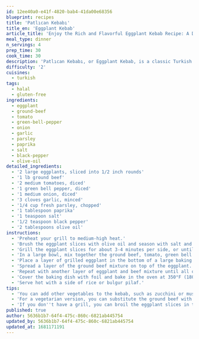 ```yaml
---
id: 12ee40a0-e41f-4820-bab4-41da00e68356
blueprint: recipes
title: 'Patlıcan Kebabı'
title_en: 'Eggplant Kebab'
article_title: 'Enjoy the Rich and Flavorful Eggplant Kebab Recipe: A Delicious Turkish Dish'
meal_type: dinner
n_servings: 4
prep_time: 30
cook_time: 30
description: 'Patlıcan Kebabı, or Eggplant Kebab, is a classic Turkish dish that is known for its rich, smoky flavor. This recipe features eggplant slices that are grilled until they are tender and slightly charred, then topped with a mixture of ground beef, tomato, and peppers. The dish is then baked in the oven until the meat is cooked through and the flavors have melded together. This recipe serves four people and takes approximately 60 minutes to prepare and cook.'
difficulty: '2'
cuisines:
  - turkish
tags:
  - halal
  - gluten-free
ingredients:
  - eggplant
  - ground-beef
  - tomato
  - green-bell-pepper
  - onion
  - garlic
  - parsley
  - paprika
  - salt
  - black-pepper
  - olive-oil
detailed_ingredients:
  - '2 large eggplants, sliced into 1/2 inch rounds'
  - '1 lb ground beef'
  - '2 medium tomatoes, diced'
  - '1 green bell pepper, diced'
  - '1 medium onion, diced'
  - '3 cloves garlic, minced'
  - '1/4 cup fresh parsley, chopped'
  - '1 tablespoon paprika'
  - '1 teaspoon salt'
  - '1/2 teaspoon black pepper'
  - '2 tablespoons olive oil'
instructions:
  - 'Preheat your grill to medium-high heat.'
  - 'Brush the eggplant slices with olive oil and season with salt and pepper.'
  - 'Grill the eggplant slices for about 3-4 minutes per side, or until they are tender and slightly charred.'
  - 'In a large bowl, mix together the ground beef, tomato, green bell pepper, onion, garlic, parsley, paprika, salt, and black pepper.'
  - 'Place a layer of grilled eggplant in the bottom of a large baking dish.'
  - 'Spread a layer of the ground beef mixture on top of the eggplant.'
  - 'Repeat with another layer of eggplant and beef mixture until all of the ingredients are used up.'
  - 'Cover the baking dish with foil and bake in the oven at 350°F (180°C) for 20-25 minutes, or until the meat is cooked through.'
  - 'Serve hot with a side of rice or bulgur pilaf.'
tips:
  - 'You can add other vegetables to the kebab, such as zucchini or mushrooms.'
  - 'For a vegetarian version, you can substitute the ground beef with cooked chickpeas or lentils.'
  - 'If you don''t have a grill, you can broil the eggplant slices in the oven for a few minutes on each side until they are tender.'
published: true
author: 5636b1b7-64f4-475c-860c-6821ab445754
updated_by: 5636b1b7-64f4-475c-860c-6821ab445754
updated_at: 1681171191
---
```

